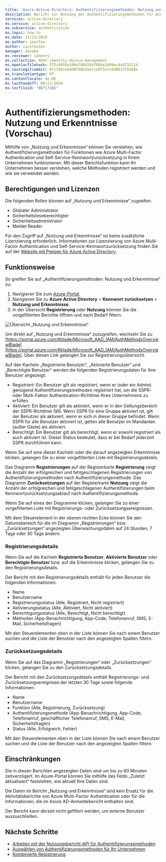 ```yaml
---
title: 'Azure Active Directory: Authentifizierungsmethoden: Nutzung und Erkenntnisse'
description: Bericht zur Nutzung der Authentifizierungsmethoden für Azure AD-Self-Service-Kennwortzurücksetzung und Multi-Factor Authentication
services: active-directory
ms.service: active-directory
ms.subservice: authentication
ms.topic: how-to
ms.date: 11/21/2019
ms.author: iainfou
author: iainfoulds
manager: daveba
ms.reviewer: sahenry
ms.collection: M365-identity-device-management
ms.openlocfilehash: f75c08f0a390e798435b70bbe2409ec4a9732214
ms.sourcegitcommit: 6fc156ceedd0fbbb2eec1e9f5e3c6d0915f65b8e
ms.translationtype: HT
ms.contentlocale: de-DE
ms.lasthandoff: 08/21/2020
ms.locfileid: "88717165"
---
```

# <a name="authentication-methods-usage--insights-preview"></a>Authentifizierungsmethoden: Nutzung und Erkenntnisse (Vorschau)

Mithilfe von „Nutzung und Erkenntnisse“ können Sie verstehen, wie Authentifizierungsmethoden für Funktionen wie Azure Multi-Factor Authentication und Self-Service-Kennwortzurücksetzung in Ihrem Unternehmen funktionieren. Mit dieser Berichtsfunktion kann Ihr Unternehmen besser verstehen, welche Methoden registriert werden und wie sie verwendet werden.

## <a name="permissions-and-licenses"></a>Berechtigungen und Lizenzen

Die folgenden Rollen können auf „Nutzung und Erkenntnisse“ zugreifen:

- Globaler Administrator
- Sicherheitsleseberechtigter
- Sicherheitsadministrator
- Meldet Reader

Für den Zugriff auf „Nutzung und Erkenntnisse“ ist keine zusätzliche Lizenzierung erforderlich. Informationen zur Lizenzierung von Azure Multi-Factor Authentication und Self-Service-Kennwortzurücksetzung finden Sie auf der [Website mit Preisen für Azure Active Directory](https://azure.microsoft.com/pricing/details/active-directory/).

## <a name="how-it-works"></a>Funktionsweise

So greifen Sie auf „Authentifizierungsmethoden: Nutzung und Erkenntnisse“ zu:

1. Navigieren Sie zum [Azure-Portal](https://portal.azure.com).
1. Navigieren Sie zu **Azure Active Directory** > **Kennwort zurücksetzen** > **Nutzung und Erkenntnisse**.
1. In der Übersicht **Registrierung** oder **Nutzung** können Sie die vorgefilterten Berichte öffnen und nach Bedarf filtern.

![Übersicht „Nutzung und Erkenntnisse“](./media/howto-authentication-methods-usage-insights/usage-insights-overview.png)

Um direkt auf „Nutzung und Erkenntnisse“ zuzugreifen, wechseln Sie zu [https://portal.azure.com/#blade/Microsoft_AAD_IAM/AuthMethodsOverviewBlade](https://portal.azure.com/#blade/Microsoft_AAD_IAM/AuthMethodsOverviewBlade). Über diesen Link gelangen Sie zur Registrierungsübersicht.

Auf den Kacheln „Registrierte Benutzer“, „Aktivierte Benutzer“ und „Berechtigte Benutzer“ werden die folgenden Registrierungsdaten für Ihre Benutzer angezeigt:

- Registriert: Ein Benutzer gilt als registriert, wenn er (oder ein Admin) genügend Authentifizierungsmethoden registriert hat, um die SSPR- oder Multi-Faktor Authentication-Richtlinie Ihres Unternehmens zu erfüllen.
- Aktiviert: Ein Benutzer gilt als aktiviert, wenn er in den Geltungsbereich der SSPR-Richtlinie fällt. Wenn SSPR für eine Gruppe aktiviert ist, gilt der Benutzer als aktiviert, wenn er sich in dieser Gruppe befindet. Wenn SSPR für alle Benutzer aktiviert ist, gelten alle Benutzer im Mandanten (außer Gäste) als aktiviert.
- Berechtigt: Ein Benutzer gilt als berechtigt, wenn er sowohl registriert als auch aktiviert ist. Dieser Status bedeutet, dass er bei Bedarf jederzeit SSPR durchführen kann.

Wenn Sie auf eine dieser Kacheln oder die darauf angezeigten Erkenntnisse klicken, gelangen Sie zu einer vorgefilterten Liste mit Registrierungsdetails.

Das Diagramm **Registrierungen** auf der Registerkarte **Registrierung** zeigt die Anzahl der erfolgreichen und fehlgeschlagenen Registrierungen von Authentifizierungsmethoden nach Authentifizierungsmethode. Das Diagramm **Zurücksetzungen** auf der Registerkarte **Nutzung** zeigt die Anzahl der erfolgreichen und fehlgeschlagenen Authentifizierungen beim Kennwortzurücksetzungsablauf nach Authentifizierungsmethode.

Wenn Sie auf eines der Diagramme klicken, gelangen Sie zu einer vorgefilterten Liste mit Registrierungs- oder Zurücksetzungsereignissen.

Mit dem Steuerelement in der oberen rechten Ecke können Sie den Datumsbereich für die im Diagramm „Registrierungen“ bzw. „Zurücksetzungen“ angezeigten Überwachungsdaten auf 24 Stunden, 7 Tage oder 30 Tage ändern.

### <a name="registration-details"></a>Registrierungsdetails

Wenn Sie auf die Kacheln **Registrierte Benutzer**, **Aktivierte Benutzer** oder **Berechtigte Benutzer** bzw. auf die Erkenntnisse klicken, gelangen Sie zu den Registrierungsdetails.

Der Bericht mit den Registrierungsdetails enthält für jeden Benutzer die folgenden Informationen:

- Name
- Benutzername
- Registrierungsstatus (Alle, Registriert, Nicht registriert)
- Aktivierungsstatus (Alle, Aktiviert, Nicht aktiviert)
- Berechtigungsstatus (Alle, Berechtigt, Nicht berechtigt)
- Methoden (App-Benachrichtigung, App-Code, Telefonanruf, SMS, E-Mail, Sicherheitsfragen)

Mit den Steuerelementen oben in der Liste können Sie nach einem Benutzer suchen und die Liste der Benutzer nach den angezeigten Spalten filtern.

### <a name="reset-details"></a>Zurücksetzungsdetails

Wenn Sie auf das Diagramm „Registrierungen“ oder „Zurücksetzungen“ klicken, gelangen Sie zu den Zurücksetzungsdetails.

Der Bericht mit den Zurücksetzungsdetails enthält Registrierungs- und Zurücksetzungsereignisse der letzten 30 Tage sowie folgende Informationen:

- Name
- Benutzername
- Funktion (Alle, Registrierung, Zurücksetzung)
- Authentifizierungsmethode (App-Benachrichtigung, App-Code, Telefonanruf, geschäftlicher Telefonanruf, SMS, E-Mail, Sicherheitsfragen)
- Status (Alle, Erfolgreich, Fehler)

Mit den Steuerelementen oben in der Liste können Sie nach einem Benutzer suchen und die Liste der Benutzer nach den angezeigten Spalten filtern.

## <a name="limitations"></a>Einschränkungen

Die in diesen Berichten angezeigten Daten sind um bis zu 60 Minuten zeitverzögert. Im Azure-Portal können Sie mithilfe des Felds „Zuletzt aktualisiert“ feststellen, wie aktuell Ihre Daten sind.

Die Daten im Bericht „Nutzung und Erkenntnisse“ sind kein Ersatz für die Aktivitätsberichte von Azure Multi-Factor Authentication oder für die Informationen, die im Azure AD-Anmeldebericht enthalten sind.

Der Bericht kann derzeit nicht gefiltert werden, um externe Benutzer auszuschließen.

## <a name="next-steps"></a>Nächste Schritte

- [Arbeiten mit der Nutzungsbericht-API für Authentifizierungsmethoden](/graph/api/resources/authenticationmethods-usage-insights-overview?view=graph-rest-beta)
- [Auswählen von Authentifizierungsmethoden für Ihr Unternehmen](concept-authentication-methods.md)
- [Kombinierte Registrierung](concept-registration-mfa-sspr-combined.md)